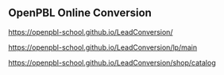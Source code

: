 ## OpenPBL Online Conversion 

https://openpbl-school.github.io/LeadConversion/ 


https://openpbl-school.github.io/LeadConversion/lp/main 


https://openpbl-school.github.io/LeadConversion/shop/catalog  

